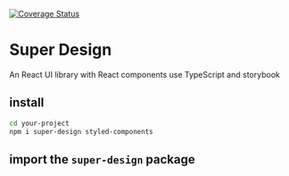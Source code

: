 [![Coverage Status](https://coveralls.io/repos/github/AlexShan2008/super-design/badge.svg)](https://coveralls.io/github/AlexShan2008/super-design)

# Super Design

An React UI library with React components use TypeScript and storybook

## install

```sh
cd your-project
npm i super-design styled-components
```

## import the `super-design` package

```sh

```